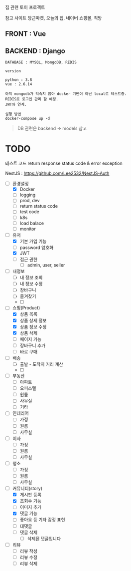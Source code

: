 집 관련 토이 프로젝트

참고 사이트
당근마켓, 오늘의 집, 네이버 쇼핑몰, 직방


## FRONT : Vue

## BACKEND : Django

```
DATABASE : MYSQL, MongoDB, REDIS 

version

python : 3.8
vue : 2.6.14

아직 mongodb가 익숙치 않아 docker 기반이 아닌 local로 테스트중.
REDIS로 로그인 관리 할 예정.
JWT와 연계.

```


```
실행 방법
docker-compose up -d
```


> DB 관련은 backend -> models 참고

# TODO

테스트 코드
return response status code & error exception

NestJS : https://github.com/Lee2532/NestJS-Auth


- [ ] 환경설정
    - [x] Docker
    - [ ] logging
    - [ ] prod, dev
    - [ ] return status code
    - [ ] test code
    - [ ] k8s
    - [ ] load balace
    - [ ] monitor

- [ ] 유저
    - [x] 기본 가입 기능
    - [ ] password 암호화
    - [x] JWT
    - [ ] 접근 권한
        - [ ] admin, user, seller

- [ ] 내정보
    - [ ] 내 정보 조회
    - [ ] 내 정보 수정
    - [ ] 장바구니
    - [ ] 즐겨찾기
    - [ ] 

- [ ] 쇼핑(Product)
    - [x] 상품 목록 
    - [x] 상품 상세 정보
    - [x] 상품 정보 수정
    - [x] 상품 삭제
    - [ ] 페이지 기능
    - [ ] 장바구니 추가
    - [ ] 바로 구매

- [ ] 배송
    - [ ] 출발 - 도착지 거리 계산
    - [ ] 

- [ ] 부동산
    - [ ] 아파트
    - [ ] 오피스텔
    - [ ] 원룸
    - [ ] 사무실
    - [ ] 기타

- [ ] 인테리어
    - [ ] 가정
    - [ ] 원룸
    - [ ] 사무실

- [ ] 이사
    - [ ] 가정
    - [ ] 원룸
    - [ ] 사무실

- [ ] 청소
    - [ ] 가정
    - [ ] 원룸
    - [ ] 사무실

- [ ] 커뮤니티(story)
    - [x] 게시판 등록
    - [x] 조회수 기능
    - [ ] 이미지 추가
    - [x] 댓글 기능
    - [ ] 좋아요 등 기타 감정 표현
    - [ ] 대댓글
    - [ ] 댓글 삭제
        - [ ] 삭제된 댓글입니다

- [ ] 리뷰
    - [ ] 리뷰 작성
    - [ ] 리뷰 수정
    - [ ] 리뷰 삭제